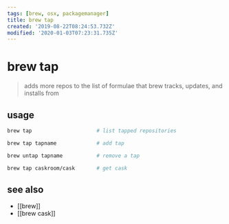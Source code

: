 ```yaml
---
tags: [brew, osx, packagemanager]
title: brew tap
created: '2019-08-22T08:24:53.732Z'
modified: '2020-01-03T07:23:31.735Z'
---
```


# brew tap

> adds more repos to the list of formulae that brew tracks, updates, and installs from

## usage
```sh
brew tap                     # list tapped repositories

brew tap tapname             # add tap

brew untap tapname           # remove a tap

brew tap caskroom/cask       # get cask
```

## see also
- [[brew]]
- [[brew cask]]

